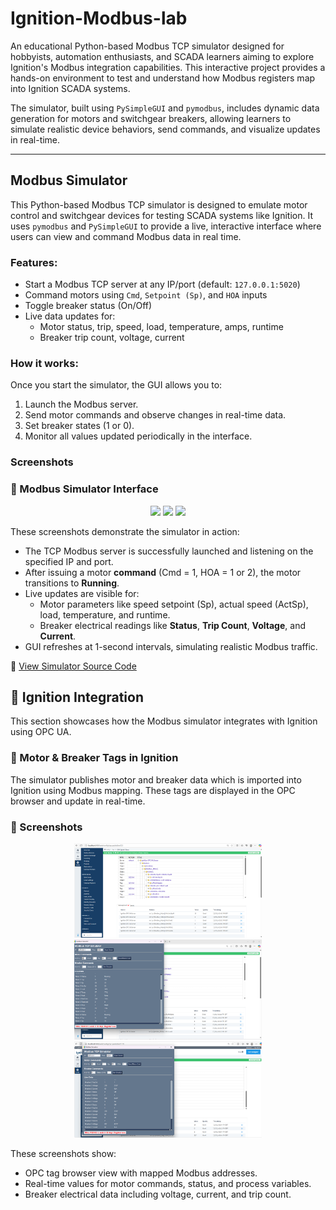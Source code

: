# Ignition-Modbus-lab

An educational Python-based Modbus TCP simulator designed for hobbyists, automation enthusiasts, and SCADA learners aiming to explore Ignition's Modbus integration capabilities. This interactive project provides a hands-on environment to test and understand how Modbus registers map into Ignition SCADA systems.

The simulator, built using `PySimpleGUI` and `pymodbus`, includes dynamic data generation for motors and switchgear breakers, allowing learners to simulate realistic device behaviors, send commands, and visualize updates in real-time.

---

## Modbus Simulator

This Python-based Modbus TCP simulator is designed to emulate motor control and switchgear devices for testing SCADA systems like Ignition. It uses `pymodbus` and `PySimpleGUI` to provide a live, interactive interface where users can view and command Modbus data in real time.

### Features:
- Start a Modbus TCP server at any IP/port (default: `127.0.0.1:5020`)
- Command motors using `Cmd`, `Setpoint (Sp)`, and `HOA` inputs
- Toggle breaker status (On/Off)
- Live data updates for:
  - Motor status, trip, speed, load, temperature, amps, runtime
  - Breaker trip count, voltage, current

### How it works:
Once you start the simulator, the GUI allows you to:
1. Launch the Modbus server.
2. Send motor commands and observe changes in real-time data.
3. Set breaker states (1 or 0).
4. Monitor all values updated periodically in the interface.

### Screenshots

### 🧪 Modbus Simulator Interface

<p align="center">
  <img src="modbus-simulator/screenshots/modbus-simulator-ui-1.png" width="300"/>
  <img src="modbus-simulator/screenshots/modbus-simulator-ui-2.png" width="300"/>
  <img src="modbus-simulator/screenshots/modbus-simulator-ui-3.png" width="300"/>
</p>

These screenshots demonstrate the simulator in action:

- The TCP Modbus server is successfully launched and listening on the specified IP and port.
- After issuing a motor **command** (Cmd = 1, HOA = 1 or 2), the motor transitions to **Running**.
- Live updates are visible for:
  - Motor parameters like speed setpoint (Sp), actual speed (ActSp), load, temperature, and runtime.
  - Breaker electrical readings like **Status**, **Trip Count**, **Voltage**, and **Current**.
- GUI refreshes at 1-second intervals, simulating realistic Modbus traffic.

🔗 [View Simulator Source Code](modbus-simulator/Modbus_simulator.py)

## 🔌 Ignition Integration

This section showcases how the Modbus simulator integrates with Ignition using OPC UA.

### 🔧 Motor & Breaker Tags in Ignition

The simulator publishes motor and breaker data which is imported into Ignition using Modbus mapping. These tags are displayed in the OPC browser and update in real-time.

### 📸 Screenshots

<p align="center">
  <img src="Ignition-Project/screenshots/ignition-opc-motor-tags.png" width="300"/>
  <img src="Ignition-Project/screenshots/ignition-opc-motor-live-values.png" width="300"/>
  <img src="Ignition-Project/screenshots/ignition-opc-breaker-overview.png" width="300"/>
</p>

These screenshots show:

- OPC tag browser view with mapped Modbus addresses.
- Real-time values for motor commands, status, and process variables.
- Breaker electrical data including voltage, current, and trip count.



